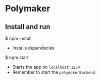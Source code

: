 # Polymaker

## Install and run

$ npm install
- Installs dependecies

$ npm start
- Starts the app on `localhost:1234`
- Remember to start the `polymakerBackend`

